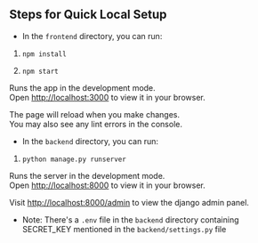 ## Steps for Quick Local Setup

- In the `frontend` directory, you can run:

1.  `npm install`

2.  `npm start`

Runs the app in the development mode.\
Open [http://localhost:3000](http://localhost:3000) to view it in your browser.

The page will reload when you make changes.\
You may also see any lint errors in the console.

- In the `backend` directory, you can run:

1. `python manage.py runserver`

Runs the server in the development mode.\
Open [http://localhost:8000](http://localhost:8000) to view it in your browser.

Visit [http://localhost:8000/admin](http://localhost:8000/admin) to view the django admin panel.

- Note: There's a `.env` file in the `backend` directory containing SECRET_KEY mentioned in the `backend/settings.py` file
